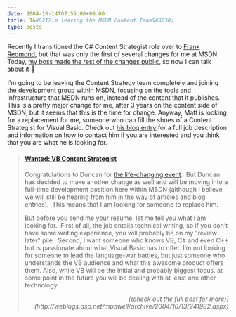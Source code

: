 ```yaml
---
date: 2004-10-14T07:55:00+00:00
title: I&#8217;m leaving the MSDN Content Team&#8230;
type: posts
---
```

Recently I transitioned the C# Content Strategist role over to [Frank Redmond](http://blogs.msdn.com/frankred), but that was only the first of several changes for me at MSDN. Today, [my boss made the rest of the changes public](http://weblogs.asp.net/mpowell/archive/2004/10/13/241982.aspx), so now I can talk about it 🙂

I'm going to be leaving the Content Strategy team completely and joining the development group within MSDN, focusing on the tools and infrastructure that MSDN runs on, instead of the content that it publishes. This is a pretty major change for me, after 3 years on the content side of MSDN, but it seems that this is the time for change. Anyway, Matt is looking for a replacement for me, someone who can fill the shoes of a Content Strategist for Visual Basic. Check out [his blog entry](http://weblogs.asp.net/mpowell/archive/2004/10/13/241982.aspx) for a full job description and information on how to contact him if you are interested and you think that you are what he is looking for.

> #### [Wanted: VB Content Strategist](http://weblogs.asp.net/mpowell/archive/2004/10/13/241982.aspx)
>
> Congratulations to Duncan for [the life-changing event](http://blogs.duncanmackenzie.net/duncanma/archive/2004/10/13/777.aspx).  But Duncan has decided to make another change as well and will be moving into a full-time development position here within MSDN (although I believe we will still be hearing from him in the way of articles and blog entries).  This means that I am looking for someone to replace him.
>
> But before you send me your resume, let me tell you what I am looking for.  First of all, the job entails technical writing, so if you don't have some writing experience, you will probably be on my "review later" pile.  Second, I want someone who knows VB, C# and even C++ but is passionate about what Visual Basic has to offer. I’m not looking for someone to lead the language-war battles, but just someone who understands the VB audience and what this awesome product offers them. Also, while VB will be the initial and probably biggest focus, at some point in the future you will be dealing with at least one other technology.
>
> <div align="right">
>   <i>[(check out the full post for more)](http://weblogs.asp.net/mpowell/archive/2004/10/13/241982.aspx)</i>
> </div>
